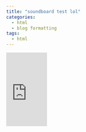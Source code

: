 ```yaml
---
title: "soundboard test lol"
categories:
  - html
  - blog formatting
tags:
  - html
---
```

<iframe width="110" height="200" src="https://www.myinstants.com/instant/error-soundss-25534/embed/" frameborder="0" scrolling="no"></iframe>